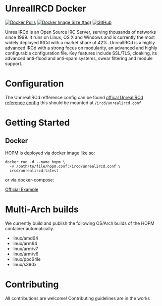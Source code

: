 # UnrealIRCD Docker
[![Docker Pulls](https://img.shields.io/docker/pulls/ircd/unrealircd?style=for-the-badge)](https://hub.docker.com/r/carterfields/unrealircd)
[![Docker Image Size (tag)](https://img.shields.io/docker/image-size/ircd/unrealircd/latest?style=for-the-badge)](https://hub.docker.com/r/carterfields/unrealircd/tags)
[![GitHub](https://img.shields.io/github/license/adamus1red/docker-unrealircd?style=for-the-badge)](https://github.com/carterscode/Unrealircd)

UnrealIRCd is an Open Source IRC Server, serving thousands of networks since 1999. It runs on Linux, OS X and Windows and is currently the most widely deployed IRCd with a market share of 42%. UnrealIRCd is a highly advanced IRCd with a strong focus on modularity, an advanced and highly configurable configuration file. Key features include SSL/TLS, cloaking, its advanced anti-flood and anti-spam systems, swear filtering and module support. 

# Configuration

The UnnrealIRCd refference config can be found [offical UnrealIRCd reference config](https://raw.githubusercontent.com/unrealircd/unrealircd/unreal50/doc/conf/examples/example.conf) this should be mounted at `/ircd/unrealircd.conf`

# Getting Started

## Docker

HOPM is deployed via docker image like so:

```
docker run -d --name hopm \
  -v /path/to/file/hopm.conf:/ircd/unrealircd.conf \
  ircd/unrealircd:latest
```

or via docker-compose:

[Official Example](https://github.com/adamus1red/docker-unrealircd/blob/main/docker-compose.yml)

# Multi-Arch builds

We currently build and publish the following OS/Arch builds of the HOPM container automatically.
* linux/amd64
* linux/arm64
* linux/arm/v7
* linux/arm/v6
* linux/ppc64le
* linux/s390x

# Contributing

All contributions are welcome! Contributing guidelines are in the works
